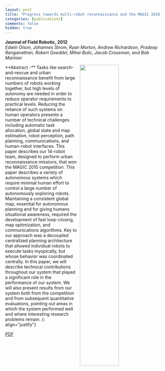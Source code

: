 ```yaml
---
layout: post
title: "Progress towards multi-robot reconnaissance and the MAGIC 2010 Competition"
categories: [publications]
comments: false
hidden: true
---
```


**Journal of Field Robotic, 2012**<br>
*Edwin Olson, Johannes Strom, Ryan Morton, Andrew Richardson,
Pradeep Ranganathan, Robert Goeddel, Mihai Bulic, Jacob Crossman, and
Bob Marinier*

<img src="{{site.url}}/images/magic-jfr.jpg" align="right" hspace="10px" width="50%">
**Abstract -**
Tasks like search-and-rescue and urban reconnaissance benefit from large numbers
of robots working together, but high levels of autonomy are needed in order to
reduce operator requirements to practical levels. Reducing the reliance of such
systems on human operators presents a number of technical challenges including
automatic task allocation, global state and map estimation, robot perception,
path planning, communications, and human-robot interfaces. This paper describes
our 14-robot team, designed to perform urban reconnaissance missions, that won
the MAGIC 2010 competition. This paper describes a variety of autonomous systems
which require minimal human effort to control a large number of autonomously
exploring robots. Maintaining a consistent global map, essential for autonomous
planning and for giving humans situational awareness, required the development
of fast loop-closing, map optimization, and communications algorithms. Key to
our approach was a decoupled centralized planning architecture that allowed
individual robots to execute tasks myopically, but whose behavior was
coordinated centrally. In this paper, we will describe technical contributions
throughout our system that played a significant role in the performance of our
system. We will also present results from our system both from the competition
and from subsequent quantitative evaluations, pointing out areas in which the
system performed well and where interesting research problems remain.
{: align="justify"}

[PDF](http://april.eecs.umich.edu/pdfs/olson2012jfr.pdf)

